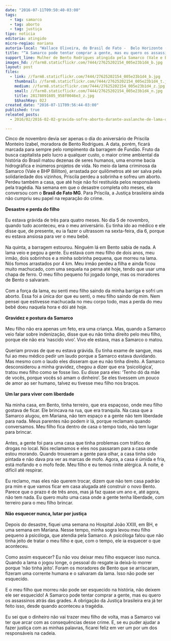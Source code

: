 ```yaml
---
date: "2016-07-11T09:50:40-03:00"
tags:
  - tag: samarco
  - tag: aborto
  - tag: justiça
tipo: noticia
editoria: atingido
micro-regiao: mariana
autoria-local: "Wallace Oliveira, do Brasil de Fato -  Belo Horizonte (MG)"
title: "“A Samarco pode tentar comprar a gente, mas eu quero os assassinos atrás das grades”"
support_line: Mulher de Bento Rodrigues atingida pela Samarco (Vale e BHP Billiton) ainda não tem uma casa para morar
images_hd: //farm8.staticflickr.com/7444/27625202154_005e23b1d4_b.jpg
layout: post
files:
  - link: //farm8.staticflickr.com/7444/27625202154_005e23b1d4_b.jpg
    thumbnail: //farm8.staticflickr.com/7444/27625202154_005e23b1d4_t.jpg
    medium: //farm8.staticflickr.com/7444/27625202154_005e23b1d4_z.jpg
    small: //farm8.staticflickr.com/7444/27625202154_005e23b1d4_n.jpg
    title: 28178091605_958f0046e3_z.jpg
    $$hashKey: 02J
created_date: "2016-07-11T09:56:44-03:00"
published: true
releated_posts:
  - 2016/02/2016-02-02-gravida-sofre-aborto-durante-avalanche-de-lama-da-samarco.md

---
```

<p>Cinco de novembro devia ser apenas o dia do anivers&aacute;rio de Priscila Monteiro Izabel, moradora de Bento Rodrigues. A data, por&eacute;m, ficar&aacute; marcada para sempre pelo rompimento da barragem de Fund&atilde;o. Fruto da busca capitalista pelo lucro a qualquer custo, o maior crime ambiental da hist&oacute;ria do Brasil matou dezenas de seres humanos, uma enorme bacia hidrogr&aacute;fica e in&uacute;meros projetos de vida. No meio da lama criminosa da Samarco (Vale e BHP Billiton), arrastada por quil&ocirc;metros at&eacute; ser salva pela solidariedade dos vizinhos, Priscila perdeu a sobrinha e sofreu um aborto. Perdeu tamb&eacute;m a casa, que at&eacute; hoje n&atilde;o foi restitu&iacute;da pelos respons&aacute;veis pela trag&eacute;dia. Na semana em que o desastre completa oito meses, ela conversou com o&nbsp;<strong>Brasil de Fato MG</strong>. Para Priscila, a Justi&ccedil;a brasileira ainda n&atilde;o cumpriu seu papel na repara&ccedil;&atilde;o do crime.&nbsp;<br />
<br />
<strong>Desastre e perda do filho</strong><br />
<br />
Eu estava gr&aacute;vida de tr&ecirc;s para quatro meses. No dia 5 de novembro, quando tudo aconteceu, era o meu anivers&aacute;rio. Eu tinha ido ao m&eacute;dico e ele disse que, de presente, eu ia fazer o ultrassom na sexta-feira, dia 6, porque eu estava ansiosa para ver o meu beb&ecirc;.&nbsp;<br />
<br />
Na quinta, a barragem estourou. Ningu&eacute;m l&aacute; em Bento sabia de nada. A lama veio e pegou a gente. Eu estava com meu filho de dois anos, meu irm&atilde;o, dois sobrinhos e a minha sobrinha pequena, que morreu na lama. N&oacute;s fomos arrastados por 4 km. Meu irm&atilde;o perdeu a filha e ainda ficou muito machucado, com uma sequela na perna at&eacute; hoje, tendo que usar uma chapa de ferro. O meu filho pequeno foi jogado longe, mas os moradores de Bento o salvaram.<br />
<br />
Com a for&ccedil;a da lama, eu senti meu filho saindo da minha barriga e sofri um aborto. Essa foi a &uacute;nica dor que eu senti, o meu filho saindo de mim. Nem pensei que estivesse machucada no meu corpo todo, mas a perda do meu beb&ecirc; doeu naquela hora e d&oacute;i at&eacute; hoje.&nbsp;<br />
<br />
<strong>Gravidez e postura da Samarco</strong><br />
<br />
Meu filho n&atilde;o era apenas um feto, era uma crian&ccedil;a. Mas, quando a Samarco veio falar sobre indeniza&ccedil;&atilde;o, disse que eu n&atilde;o tinha direito pelo meu filho, porque ele n&atilde;o era &lsquo;nascido vivo&rsquo;. Vivo ele estava, mas a Samarco o matou.&nbsp;<br />
<br />
Queriam provas de que eu estava gr&aacute;vida. Eu tinha exame de sangue, mas fui ao meu m&eacute;dico pedir um laudo porque a Samarco estava duvidando. Mas mesmo com o laudo eles disseram que eu n&atilde;o tinha direito. A Samarco desconsiderou a minha gravidez, chegou a dizer que era &lsquo;psicol&oacute;gica&rsquo;, tratou meu filho como se fosse lixo. Eu disse para eles: &lsquo;Tenho d&oacute; da m&atilde;e de voc&ecirc;s, porque voc&ecirc;s s&oacute; amam o dinheiro&rsquo;. Se eles tivessem um pouco de amor ao ser humano, talvez eu tivesse meu filho nos bra&ccedil;os.&nbsp;<br />
<br />
<strong>Um lar para viver com liberdade</strong><br />
<br />
Na minha casa, em Bento, tinha terreiro, que era espa&ccedil;oso, onde meu filho gostava de ficar. Ele brincava na rua, que era tranquila. Na casa que a Samarco alugou, em Mariana, n&atilde;o tem espa&ccedil;o e a gente n&atilde;o tem liberdade para nada. Meus parentes n&atilde;o podem ir l&aacute;, porque reclamam quando conversamos. Meu filho fica dentro de casa o tempo todo, n&atilde;o tem lugar para brincar. &nbsp;<br />
<br />
Antes, a gente foi para uma casa que tinha problemas com tr&aacute;fico de drogas no local. N&oacute;s reclamamos e eles nos passaram para a casa onde estou morando. Quando trouxeram a gente para olhar, a casa tinha sido pintada e n&atilde;o dava pra ver as marcas de mofo. Agora, a casa &eacute; &uacute;mida e fria, est&aacute; mofando e o mofo fede. Meu filho e eu temos rinite al&eacute;rgica. &Agrave; noite, &eacute; dif&iacute;cil at&eacute; respirar.<br />
<br />
Eu reclamo, mas eles n&atilde;o querem trocar, dizem que n&atilde;o tem casa padr&atilde;o pra mim e que vamos ficar em casa alugada at&eacute; construir o novo Bento. Parece que o prazo &eacute; de tr&ecirc;s anos, mas j&aacute; faz quase um ano e, at&eacute; agora, n&atilde;o tem nada. Eu quero muito uma casa onde a gente tenha liberdade, com terreiro para o meu filho brincar.&nbsp;<br />
<br />
<strong>N&atilde;o esquecer nunca, lutar por justi&ccedil;a</strong><br />
<br />
Depois do desastre, fiquei uma semana no Hospital Jo&atilde;o XXIII, em BH, e uma semana em Mariana. Nesse tempo, minha sogra levou meu filho pequeno &agrave; psic&oacute;loga, que atendia pela Samarco. A psic&oacute;loga falou que n&atilde;o tinha jeito de tratar o meu filho e que, com o tempo, ele ia esquecer o que aconteceu.&nbsp;<br />
<br />
Como assim esquecer? Eu n&atilde;o vou deixar meu filho esquecer isso nunca. Quando a lama o jogou longe, o pessoal do resgate ia deix&aacute;-lo morrer porque &lsquo;n&atilde;o tinha jeito&rsquo;. Foram os moradores de Bento que se arriscaram, fizeram uma corrente humana e o salvaram da lama. Isso n&atilde;o pode ser esquecido. &nbsp;&nbsp;<br />
<br />
E o meu filho que morreu n&atilde;o pode ser esquecido na hist&oacute;ria, n&atilde;o deixem ele ser esquecido! A Samarco pode tentar comprar a gente, mas eu quero os assassinos atr&aacute;s das grades. A obriga&ccedil;&atilde;o da Justi&ccedil;a brasileira era j&aacute; ter feito isso, desde quando aconteceu a trag&eacute;dia.&nbsp;<br />
<br />
Eu sei que o dinheiro n&atilde;o vai trazer meu filho de volta, mas a Samarco vai ter que arcar com as consequ&ecirc;ncias desse crime. E, se eu puder ajudar a fazer justi&ccedil;a com as minhas palavras, ficarei feliz em ver um por um dos respons&aacute;veis na cadeia.</p>

